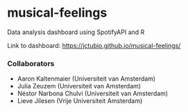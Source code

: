 # musical-feelings
Data analysis dashboard using SpotifyAPI and R

Link to dashboard: https://jctubio.github.io/musical-feelings/

### Collaborators
- Aaron Kaltenmaier (Universiteit van Amsterdam)
- Julia Zeuzem (Universiteit van Amsterdam)
- Néstor Narbona Chulvi (Universiteit van Amsterdam)
- Lieve Jilesen (Vrije Universiteit Amsterdam)
